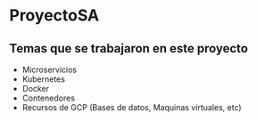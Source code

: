 # ProyectoSA

## Temas que se trabajaron en este proyecto

- Microservicios
- Kubernetes
- Docker
- Contenedores
- Recursos de GCP (Bases de datos, Maquinas virtuales, etc)